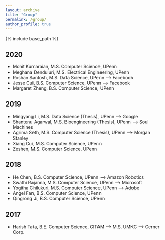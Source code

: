 ```yaml
---
layout: archive
title: "Group"
permalink: /group/
author_profile: true
---
```


{% include base_path %}

## 2020
+ Mohit Kumaraian, M.S. Computer Science, UPenn
+ Meghana Denduluri, M.S. Electrical Engineering, UPenn
+ Roshan Santosh, M.S. Data Science, UPenn --> Facebook
+ Jesse Cui, B.S. Computer Science, UPenn --> Facebook 
+ Margaret Zheng, B.S. Computer Science, UPenn

## 2019
+ Mingyang Li, M.S. Data Science (Thesis), UPenn --> Google
+ Shantenu Agarwal, M.S. Bioengineering (Thesis), UPenn -->  Soul Machines
+ Agrima Seth, M.S. Computer Science (Thesis), UPenn --> Morgan Stanley 
+ Xiang Cui, M.S. Computer Science, UPenn
+ Zeshen, M.S. Computer Science, UPenn

## 2018
+ He Chen, B.S. Computer Science, UPenn --> Amazon Robotics
+ Swathi Rajanna, M.S. Computer Science, UPenn --> Microsoft
+ Yogitha Chilukuri, M.S. Computer Science, UPenn --> Adobe
+ Angel Fan, B.S. Computer Science, UPenn 
+ Qingrong Ji, B.S. Computer Science, UPenn

## 2017
+ Harish Tata, B.E. Computer Science, GITAM --> M.S. UMKC --> Cerner Corp.
